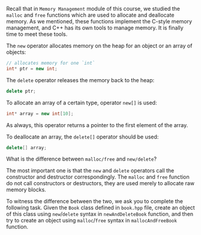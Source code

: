 Recall that in `Memory Management` module of this course,
we studied the `malloc` and `free` functions which are used 
to allocate and deallocate memory.
As we mentioned, these functions implement the C-style memory management,
and C++ has its own tools to manage memory.
It is finally time to meet these tools.

The `new` operator allocates memory on the heap for an object or an array of objects:

```cpp
// allocates memory for one `int` 
int* ptr = new int;
```

The `delete` operator releases the memory back to the heap:

```cpp
delete ptr;
```

To allocate an array of a certain type, operator `new[]` is used:

```cpp
int* array = new int[10];
```

As always, this operator returns a pointer to the first element of the array.

To deallocate an array, the `delete[]` operator should be used:

```cpp
delete[] array;
```

What is the difference between `malloc/free` and `new/delete`?

The most important one is that the `new` and `delete` operators 
call the constructor and destructor correspondingly.
The `malloc` and `free` function do not call constructors or destructors,
they are used merely to allocate raw memory blocks.

To witness the difference between the two, we ask you to complete the following task.
Given the `Book` class defined in `book.hpp` file, 
create an object of this class using `new`/`delete` syntax in `newAndDeleteBook` function, 
and then try to create an object using `malloc`/`free` syntax in `mallocAndFreeBook` function.